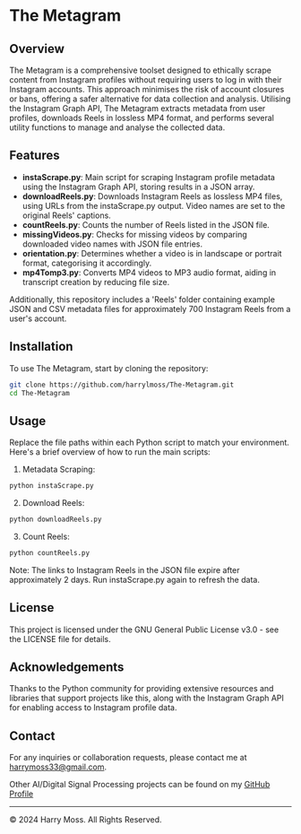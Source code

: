 # The Metagram

## Overview
The Metagram is a comprehensive toolset designed to ethically scrape content from Instagram profiles without requiring users to log in with their Instagram accounts. This approach minimises the risk of account closures or bans, offering a safer alternative for data collection and analysis. Utilising the Instagram Graph API, The Metagram extracts metadata from user profiles, downloads Reels in lossless MP4 format, and performs several utility functions to manage and analyse the collected data.

## Features
- **instaScrape.py**: Main script for scraping Instagram profile metadata using the Instagram Graph API, storing results in a JSON array.
- **downloadReels.py**: Downloads Instagram Reels as lossless MP4 files, using URLs from the instaScrape.py output. Video names are set to the original Reels' captions.
- **countReels.py**: Counts the number of Reels listed in the JSON file.
- **missingVideos.py**: Checks for missing videos by comparing downloaded video names with JSON file entries.
- **orientation.py**: Determines whether a video is in landscape or portrait format, categorising it accordingly.
- **mp4Tomp3.py**: Converts MP4 videos to MP3 audio format, aiding in transcript creation by reducing file size.

Additionally, this repository includes a 'Reels' folder containing example JSON and CSV metadata files for approximately 700 Instagram Reels from a user's account.

## Installation
To use The Metagram, start by cloning the repository:
```bash
git clone https://github.com/harrylmoss/The-Metagram.git
cd The-Metagram
```
## Usage
Replace the file paths within each Python script to match your environment. Here's a brief overview of how to run the main scripts:

1. Metadata Scraping:
```bash
python instaScrape.py
```
2. Download Reels:
```bash
python downloadReels.py
```
3. Count Reels:
```bash
python countReels.py
```

Note: The links to Instagram Reels in the JSON file expire after approximately 2 days. Run instaScrape.py again to refresh the data.



## License
This project is licensed under the GNU General Public License v3.0 - see the LICENSE file for details.

## Acknowledgements
Thanks to the Python community for providing extensive resources and libraries that support projects like this, along with the Instagram Graph API for enabling access to Instagram profile data.

## Contact
For any inquiries or collaboration requests, please contact me at harrymoss33@gmail.com.

Other AI/Digital Signal Processing projects can be found on my [GitHub Profile](https://github.com/HarryLMoss)

---

© 2024 Harry Moss. All Rights Reserved.
